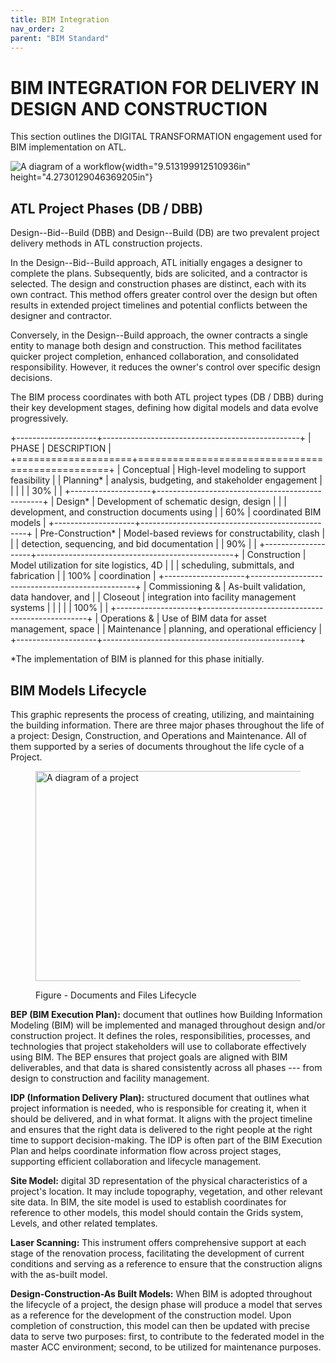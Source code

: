 ```yaml
---
title: BIM Integration
nav_order: 2
parent: "BIM Standard"
---
```


# BIM INTEGRATION FOR DELIVERY IN DESIGN AND CONSTRUCTION

This section outlines the DIGITAL TRANSFORMATION engagement used for BIM
implementation on ATL.

![A diagram of a workflow](media/image5.png){width="9.513199912510936in"
height="4.2730129046369205in"}

## ATL Project Phases (DB / DBB)

Design--Bid--Build (DBB) and Design--Build (DB) are two prevalent
project delivery methods in ATL construction projects.

In the Design--Bid--Build approach, ATL initially engages a designer to
complete the plans. Subsequently, bids are solicited, and a contractor
is selected. The design and construction phases are distinct, each with
its own contract. This method offers greater control over the design but
often results in extended project timelines and potential conflicts
between the designer and contractor.

Conversely, in the Design--Build approach, the owner contracts a single
entity to manage both design and construction. This method facilitates
quicker project completion, enhanced collaboration, and consolidated
responsibility. However, it reduces the owner\'s control over specific
design decisions.

The BIM process coordinates with both ATL project types (DB / DBB)
during their key development stages, defining how digital models and
data evolve progressively.

+--------------------+-------------------------------------------------+
| PHASE              | DESCRIPTION                                     |
+====================+=================================================+
| Conceptual         | High-level modeling to support feasibility      |
| Planning\*         | analysis, budgeting, and stakeholder engagement |
|                    |                                                 |
| 30%                |                                                 |
+--------------------+-------------------------------------------------+
| Design\*           | Development of schematic design, design         |
|                    | development, and construction documents using   |
| 60%                | coordinated BIM models                          |
+--------------------+-------------------------------------------------+
| Pre-Construction\* | Model-based reviews for constructability, clash |
|                    | detection, sequencing, and bid documentation    |
| 90%                |                                                 |
+--------------------+-------------------------------------------------+
| Construction       | Model utilization for site logistics, 4D        |
|                    | scheduling, submittals, and fabrication         |
| 100%               | coordination                                    |
+--------------------+-------------------------------------------------+
| Commissioning &    | As-built validation, data handover, and         |
| Closeout           | integration into facility management systems    |
|                    |                                                 |
| 100%               |                                                 |
+--------------------+-------------------------------------------------+
| Operations &       | Use of BIM data for asset management, space     |
| Maintenance        | planning, and operational efficiency            |
+--------------------+-------------------------------------------------+

\*The implementation of BIM is planned for this phase initially.

## BIM Models Lifecycle 

This graphic represents the process of creating, utilizing, and
maintaining the building information. There are three major phases
throughout the life of a project: Design, Construction, and Operations
and Maintenance. All of them supported by a series of documents
throughout the life cycle of a Project.

<figure>
<img src="media/image6.png" style="width:6.09229in;height:3.49944in"
alt="A diagram of a project" />
<figcaption><p>Figure - Documents and Files Lifecycle</p></figcaption>
</figure>

**BEP (BIM Execution Plan):** document that outlines how Building
Information Modeling (BIM) will be implemented and managed throughout
design and/or construction project. It defines the roles,
responsibilities, processes, and technologies that project stakeholders
will use to collaborate effectively using BIM. The BEP ensures that
project goals are aligned with BIM deliverables, and that data is shared
consistently across all phases --- from design to construction and
facility management.

**IDP (Information Delivery Plan):** structured document that outlines
what project information is needed, who is responsible for creating it,
when it should be delivered, and in what format. It aligns with the
project timeline and ensures that the right data is delivered to the
right people at the right time to support decision-making. The IDP is
often part of the BIM Execution Plan and helps coordinate information
flow across project stages, supporting efficient collaboration and
lifecycle management.

**Site Model:** digital 3D representation of the physical
characteristics of a project's location. It may include topography,
vegetation, and other relevant site data. In BIM, the site model is used
to establish coordinates for reference to other models, this model
should contain the Grids system, Levels, and other related templates.

**Laser Scanning:** This instrument offers comprehensive support at each
stage of the renovation process, facilitating the development of current
conditions and serving as a reference to ensure that the construction
aligns with the as-built model.

**Design-Construction-As Built Models:** When BIM is adopted throughout
the lifecycle of a project, the design phase will produce a model that
serves as a reference for the development of the construction model.
Upon completion of construction, this model can then be updated with
precise data to serve two purposes: first, to contribute to the
federated model in the master ACC environment; second, to be utilized
for maintenance purposes.
